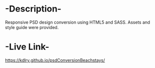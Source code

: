 # -Description-

Responsive PSD design conversion using HTML5 and SASS. Assets and style guide were provided.

# -Live Link-

https://kdlry.github.io/psdConversionBeachstays/
